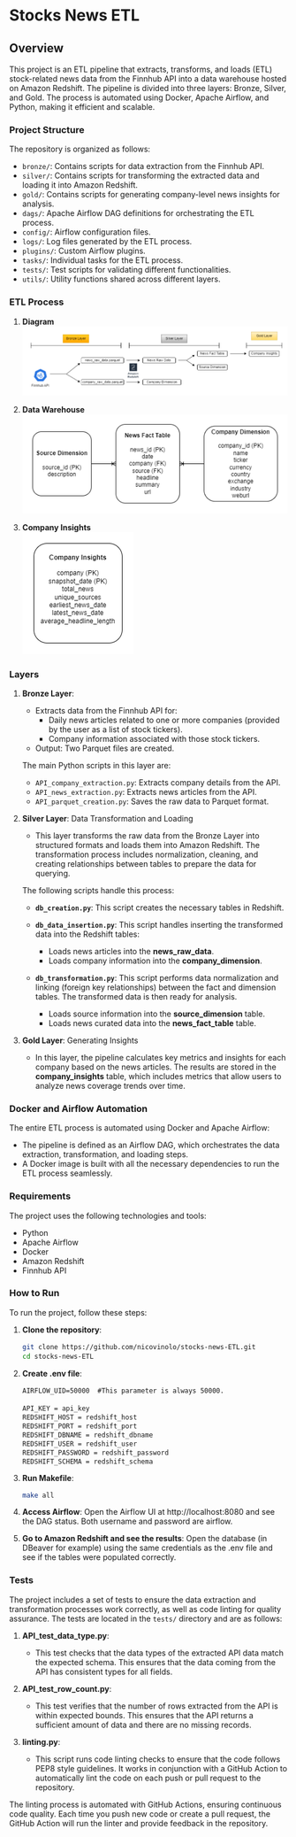 # Stocks News ETL

## Overview

This project is an ETL pipeline that extracts, transforms, and loads (ETL) stock-related news data from the Finnhub API into a data warehouse hosted on Amazon Redshift. The pipeline is divided into three layers: Bronze, Silver, and Gold. The process is automated using Docker, Apache Airflow, and Python, making it efficient and scalable.

### Project Structure

The repository is organized as follows:

- `bronze/`: Contains scripts for data extraction from the Finnhub API.
- `silver/`: Contains scripts for transforming the extracted data and loading it into Amazon Redshift.
- `gold/`: Contains scripts for generating company-level news insights for analysis.
- `dags/`: Apache Airflow DAG definitions for orchestrating the ETL process.
- `config/`: Airflow configuration files.
- `logs/`: Log files generated by the ETL process.
- `plugins/`: Custom Airflow plugins.
- `tasks/`: Individual tasks for the ETL process.
- `tests/`: Test scripts for validating different functionalities.
- `utils/`: Utility functions shared across different layers.

### ETL Process

1. **Diagram**   
    ![](images/ETL.png)

1. **Data Warehouse**   
    ![](images/DW.png)

1. **Company Insights**   
    ![](images/company-insights.png)

### Layers

1. **Bronze Layer**:
    - Extracts data from the Finnhub API for:
        - Daily news articles related to one or more companies (provided by the user as a list of stock tickers).
        - Company information associated with those stock tickers.
    - Output: Two Parquet files are created.

    The main Python scripts in this layer are:
    - `API_company_extraction.py`: Extracts company details from the API.
    - `API_news_extraction.py`: Extracts news articles from the API.
    - `API_parquet_creation.py`: Saves the raw data to Parquet format.

2. **Silver Layer**: Data Transformation and Loading

    - This layer transforms the raw data from the Bronze Layer into structured formats and loads them into Amazon Redshift. The transformation process includes normalization, cleaning, and creating relationships between tables to prepare the data for querying.
    
    The following scripts handle this process:
    
    - **`db_creation.py`**: This script creates the necessary tables in Redshift.

    - **`db_data_insertion.py`**: This script handles inserting the transformed data into the Redshift tables:
        - Loads news articles into the **news_raw_data**.
        - Loads company information into the **company_dimension**.
        
    - **`db_transformation.py`**: This script performs data normalization and linking (foreign key relationships) between the fact and dimension tables. The transformed data is then ready for analysis.
        - Loads source information into the **source_dimension** table.
        - Loads news curated data into the **news_fact_table** table.
  
3. **Gold Layer**: Generating Insights
    - In this layer, the pipeline calculates key metrics and insights for each company based on the news articles. The results are stored in the **company_insights** table, which includes metrics that allow users to analyze news coverage trends over time.

### Docker and Airflow Automation

The entire ETL process is automated using Docker and Apache Airflow:
- The pipeline is defined as an Airflow DAG, which orchestrates the data extraction, transformation, and loading steps.
- A Docker image is built with all the necessary dependencies to run the ETL process seamlessly.

### Requirements

The project uses the following technologies and tools:
- Python
- Apache Airflow
- Docker
- Amazon Redshift
- Finnhub API

### How to Run

To run the project, follow these steps:

1. **Clone the repository**:
   ```bash
   git clone https://github.com/nicovinolo/stocks-news-ETL.git
   cd stocks-news-ETL
    ```
2. **Create .env file**:
   ```
   AIRFLOW_UID=50000  #This parameter is always 50000.

   API_KEY = api_key
   REDSHIFT_HOST = redshift_host
   REDSHIFT_PORT = redshift_port
   REDSHIFT_DBNAME = redshift_dbname
   REDSHIFT_USER = redshift_user
   REDSHIFT_PASSWORD = redshift_password
   REDSHIFT_SCHEMA = redshift_schema
    ```
3. **Run Makefile**:
   ``` bash
   make all
    ```
4. **Access Airflow**:
     Open the Airflow UI at http://localhost:8080 and see the DAG status. Both username and password are airflow. 

5. **Go to Amazon Redshift and see the results**:
    Open the database (in DBeaver for example) using the same credentials as the .env file and see if the tables were populated correctly.

### Tests

The project includes a set of tests to ensure the data extraction and transformation processes work correctly, as well as code linting for quality assurance. The tests are located in the `tests/` directory and are as follows:

1. **API_test_data_type.py**:
   - This test checks that the data types of the extracted API data match the expected schema. This ensures that the data coming from the API has consistent types for all fields.

2. **API_test_row_count.py**:
   - This test verifies that the number of rows extracted from the API is within expected bounds. This ensures that the API returns a sufficient amount of data and there are no missing records.

3. **linting.py**:
   - This script runs code linting checks to ensure that the code follows PEP8 style guidelines. It works in conjunction with a GitHub Action to automatically lint the code on each push or pull request to the repository.

The linting process is automated with GitHub Actions, ensuring continuous code quality. Each time you push new code or create a pull request, the GitHub Action will run the linter and provide feedback in the repository.